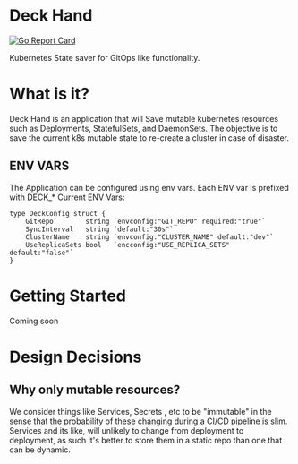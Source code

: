 # Deck Hand
[![Go Report Card](https://goreportcard.com/badge/github.com/nfons/deckhand)](https://goreportcard.com/report/github.com/nfons/deckhand)

Kubernetes State saver for GitOps like functionality.


# What is it?
Deck Hand is an application that will Save mutable kubernetes resources such as Deployments, StatefulSets, and DaemonSets.
The objective is to save the current k8s mutable state to re-create a cluster in case of disaster.


## ENV VARS
The Application can be configured using env vars. Each ENV var is prefixed with DECK_*
Current ENV Vars:


    type DeckConfig struct {
        GitRepo        string `envconfig:"GIT_REPO" required:"true"`
        SyncInterval   string `default:"30s"`
        ClusterName    string `envconfig:"CLUSTER_NAME" default:"dev"`
        UseReplicaSets bool   `encconfig:"USE_REPLICA_SETS" default:"false"`
    }

# Getting Started
Coming soon

# Design Decisions
## Why only mutable resources?
   We consider things like Services, Secrets , etc to be "immutable" in the sense that the probability of these changing during a CI/CD pipeline is slim.
  Services and its like, will unlikely to change from deployment to deployment, as such it's better to store them in a static repo than one that can be dynamic.
